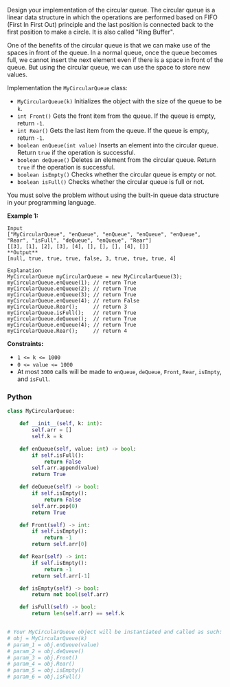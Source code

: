 Design your implementation of the circular queue. The circular queue is a linear data structure in which the operations are performed based on FIFO (First In First Out) principle and the last position is connected back to the first position to make a circle. It is also called "Ring Buffer".

One of the benefits of the circular queue is that we can make use of the spaces in front of the queue. In a normal queue, once the queue becomes full, we cannot insert the next element even if there is a space in front of the queue. But using the circular queue, we can use the space to store new values.

Implementation the  `MyCircularQueue`  class:

-   `MyCircularQueue(k)`  Initializes the object with the size of the queue to be  `k`.
-   `int Front()`  Gets the front item from the queue. If the queue is empty, return  `-1`.
-   `int Rear()`  Gets the last item from the queue. If the queue is empty, return  `-1`.
-   `boolean enQueue(int value)`  Inserts an element into the circular queue. Return  `true`  if the operation is successful.
-   `boolean deQueue()`  Deletes an element from the circular queue. Return  `true`  if the operation is successful.
-   `boolean isEmpty()`  Checks whether the circular queue is empty or not.
-   `boolean isFull()`  Checks whether the circular queue is full or not.

You must solve the problem without using the built-in queue data structure in your programming language.

**Example 1:**
```
Input
["MyCircularQueue", "enQueue", "enQueue", "enQueue", "enQueue", "Rear", "isFull", "deQueue", "enQueue", "Rear"]
[[3], [1], [2], [3], [4], [], [], [], [4], []]
**Output**
[null, true, true, true, false, 3, true, true, true, 4]

Explanation
MyCircularQueue myCircularQueue = new MyCircularQueue(3);
myCircularQueue.enQueue(1); // return True
myCircularQueue.enQueue(2); // return True
myCircularQueue.enQueue(3); // return True
myCircularQueue.enQueue(4); // return False
myCircularQueue.Rear();     // return 3
myCircularQueue.isFull();   // return True
myCircularQueue.deQueue();  // return True
myCircularQueue.enQueue(4); // return True
myCircularQueue.Rear();     // return 4
```

**Constraints:**

-   `1 <= k <= 1000`
-   `0 <= value <= 1000`
-   At most  `3000`  calls will be made to `enQueue`,  `deQueue`, `Front`, `Rear`, `isEmpty`, and `isFull`.


### Python
```python
class MyCircularQueue:

    def __init__(self, k: int):
        self.arr = []
        self.k = k

    def enQueue(self, value: int) -> bool:
        if self.isFull():
            return False
        self.arr.append(value)
        return True

    def deQueue(self) -> bool:
        if self.isEmpty():
            return False
        self.arr.pop(0)
        return True

    def Front(self) -> int:
        if self.isEmpty():
            return -1
        return self.arr[0]

    def Rear(self) -> int:
        if self.isEmpty():
            return -1
        return self.arr[-1]

    def isEmpty(self) -> bool:
        return not bool(self.arr)

    def isFull(self) -> bool:
        return len(self.arr) == self.k


# Your MyCircularQueue object will be instantiated and called as such:
# obj = MyCircularQueue(k)
# param_1 = obj.enQueue(value)
# param_2 = obj.deQueue()
# param_3 = obj.Front()
# param_4 = obj.Rear()
# param_5 = obj.isEmpty()
# param_6 = obj.isFull()
```